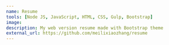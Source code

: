 ```yaml
---
name: Resume
tools: [Node JS, JavaScript, HTML, CSS, Gulp, Bootstrap]
image:
description: My web version resume made with Bootstrap theme
external_url: https://github.com/meilixiaozhang/resume
---
```

